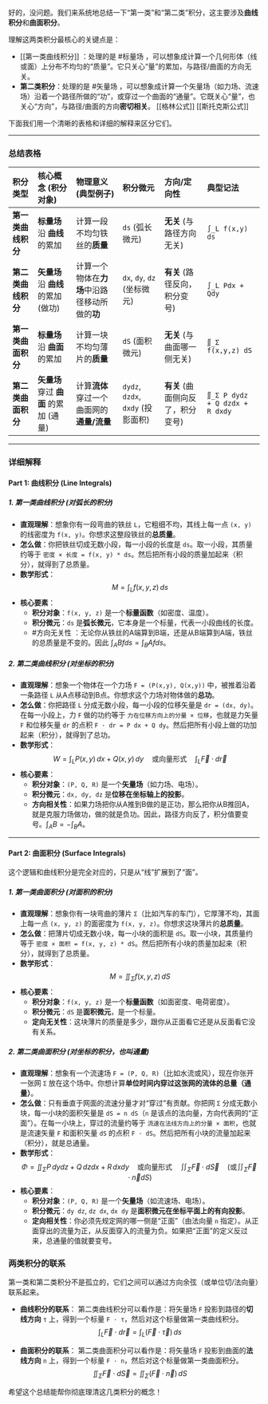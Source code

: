 好的，没问题。我们来系统地总结一下“第一类”和“第二类”积分，这主要涉及**曲线积分**和**曲面积分**。

理解这两类积分最核心的关键点是：
*  [[第一类曲线积分]] ：处理的是 #标量场 ，可以想象成计算一个几何形体（线或面）上分布不均匀的“质量”。它只关心“量”的累加，与路径/曲面的方向无关。
*   **第二类积分**：处理的是 #矢量场 ，可以想象成计算一个矢量场（如力场、流速场）沿着一个路径所做的“功”，或穿过一个曲面的“通量”。它既关心“量”，也关心“方向”，与路径/曲面的方向**密切相关**。  [[格林公式]]  [[斯托克斯公式]]  

下面我们用一个清晰的表格和详细的解释来区分它们。

---

### 总结表格

| 积分类型 | 核心概念 (积分对象) | 物理意义 (典型例子) | 积分微元 | 方向/定向性 | 典型记法 |
| :--- | :--- | :--- | :--- | :--- | :--- |
| **第一类曲线积分** | **标量场** 沿 **曲线** 的累加 | 计算一段不均匀铁丝的**质量** | `ds` (弧长微元) | **无关** (与路径方向无关) | `∫_L f(x,y) ds` |
| **第二类曲线积分** | **矢量场** 沿 **曲线** 的累加 (做功) | 计算一个物体在**力场**中沿路径移动所做的**功** | `dx`, `dy`, `dz` (坐标微元) | **有关** (路径反向，积分变号) | `∫_L Pdx + Qdy` |
| **第一类曲面积分** | **标量场** 沿 **曲面** 的累加 | 计算一块不均匀薄片的**质量** | `dS` (面积微元) | **无关** (与曲面哪一侧无关) | `∬_Σ f(x,y,z) dS` |
| **第二类曲面积分** | **矢量场** 穿过 **曲面** 的累加 (通量) | 计算**流体**穿过一个曲面网的**通量/流量** | `dydz`, `dzdx`, `dxdy` (投影面积) | **有关** (曲面侧向反了，积分变号) | `∬_Σ P dydz + Q dzdx + R dxdy` |

---

### 详细解释

#### Part 1: 曲线积分 (Line Integrals)

##### 1. 第一类曲线积分 (对弧长的积分)

*   **直观理解**：想象你有一段弯曲的铁丝 `L`，它粗细不均，其线上每一点 `(x, y)` 的线密度为 `f(x, y)`。你想求这整段铁丝的**总质量**。
*   **怎么做**：你把铁丝切成无数小段，每一小段的长度是 `ds`。取一小段，其质量约等于 `密度 × 长度 = f(x, y) * ds`。然后把所有小段的质量加起来（积分），就得到了总质量。
*   **数学形式**：
    $$ M = \int_L f(x, y, z) \, ds $$
*   **核心要素**：
    *   **积分对象**：`f(x, y, z)` 是一个**标量函数**（如密度、温度）。
    *   **积分微元**：`ds` 是**弧长微元**，它本身是一个标量，代表一小段曲线的长度。
    *   #方向无关性 ：无论你从铁丝的A端算到B端，还是从B端算到A端，铁丝的总质量是不变的。因此 $∫_AB f ds = ∫_BA f ds$。

##### 2. 第二类曲线积分 (对坐标的积分)

*   **直观理解**：想象一个物体在一个力场 `F = (P(x,y), Q(x,y))` 中，被推着沿着一条路径 `L` 从A点移动到B点。你想求这个力场对物体做的**总功**。
*   **怎么做**：你把路径 `L` 分成无数小段，每一小段的位移矢量是 `dr = (dx, dy)`。在每一小段上，力 `F` 做的功约等于 `力在位移方向上的分量 × 位移`，也就是力矢量 `F` 和位移矢量 `dr` 的点积 `F · dr = P dx + Q dy`。然后把所有小段上做的功加起来（积分），就得到了总功。
*   **数学形式**：
    $$ W = \int_L P(x, y) \, dx + Q(x, y) \, dy \quad \text{或向量形式} \quad \int_L \vec{F} \cdot d\vec{r} $$
*   **核心要素**：
    *   **积分对象**：`(P, Q, R)` 是一个**矢量场**（如力场、电场）。
    *   **积分微元**：`dx, dy, dz` 是**位移在坐标轴上的投影**。
    *   **方向相关性**：如果力场把你从A推到B做的是正功，那么把你从B推回A，就是克服力场做功，做的就是负功。因此，路径方向反了，积分值要变号。$∫_AB = -∫_BA$。

---

#### Part 2: 曲面积分 (Surface Integrals)

这个逻辑和曲线积分是完全对应的，只是从“线”扩展到了“面”。

##### 1. 第一类曲面积分 (对面积的积分)

*   **直观理解**：想象你有一块弯曲的薄片 `Σ`（比如汽车的车门），它厚薄不均，其面上每一点 `(x, y, z)` 的面密度为 `f(x, y, z)`。你想求这块薄片的**总质量**。
*   **怎么做**：把薄片切成无数小块，每一小块的面积是 `dS`。取一小块，其质量约等于 `密度 × 面积 = f(x, y, z) * dS`。然后把所有小块的质量加起来（积分），就得到了总质量。
*   **数学形式**：
    $$ M = \iint_\Sigma f(x, y, z) \, dS $$
*   **核心要素**：
    *   **积分对象**：`f(x, y, z)` 是一个**标量函数**（如面密度、电荷密度）。
    *   **积分微元**：`dS` 是**面积微元**，是一个标量。
    *   **定向无关性**：这块薄片的质量是多少，跟你从正面看它还是从反面看它没有关系。

##### 2. 第二类曲面积分 (对坐标的积分，也叫通量)

*   **直观理解**：想象有一个流速场 `F = (P, Q, R)`（比如水流或风），现在你张开一张网 `Σ` 放在这个场中。你想计算**单位时间内穿过这张网的流体的总量（通量）**。
*   **怎么做**：只有垂直于网面的流速分量才对“穿过”有贡献。你把网 `Σ` 分成无数小块，每一小块的面积矢量是 `dS = n dS`（`n` 是该点的法向量，方向代表网的“正面”）。在每一小块上，穿过的流量约等于 `流速在法线方向上的分量 × 面积`，也就是流速矢量 `F` 和面积矢量 `dS` 的点积 `F · dS`。然后把所有小块的流量加起来（积分），就是总通量。
*   **数学形式**：
    $$ \Phi = \iint_\Sigma P \, dy dz + Q \, dz dx + R \, dx dy \quad \text{或向量形式} \quad \iint_\Sigma \vec{F} \cdot d\vec{S} \quad (\text{或} \iint_\Sigma \vec{F} \cdot \vec{n} dS) $$
*   **核心要素**：
    *   **积分对象**：`(P, Q, R)` 是一个**矢量场**（如流速场、电场）。
    *   **积分微元**：`dy dz`, `dz dx`, `dx dy` 是**面积微元在坐标平面上的有向投影**。
    *   **定向相关性**：你必须先规定网的哪一侧是“正面”（由法向量 `n` 指定）。从正面穿出的流量为正，从反面穿入的流量为负。如果把“正面”的定义反过来，总通量的值就要变号。

### 两类积分的联系

第一类和第二类积分不是孤立的，它们之间可以通过方向余弦（或单位切/法向量）联系起来。

*   **曲线积分的联系**：
    第二类曲线积分可以看作是：将矢量场 `F` 投影到路径的**切线方向** `τ` 上，得到一个标量 `F · τ`，然后对这个标量做第一类曲线积分。
    $$ \int_L \vec{F} \cdot d\vec{r} = \int_L (\vec{F} \cdot \vec{\tau}) \, ds $$

*   **曲面积分的联系**：
    第二类曲面积分可以看作是：将矢量场 `F` 投影到曲面的**法线方向** `n` 上，得到一个标量 `F · n`，然后对这个标量做第一类曲面积分。
    $$ \iint_\Sigma \vec{F} \cdot d\vec{S} = \iint_\Sigma (\vec{F} \cdot \vec{n}) \, dS $$

希望这个总结能帮你彻底理清这几类积分的概念！